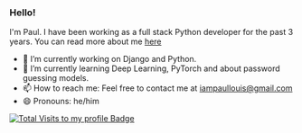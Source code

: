 ### Hello!
I'm Paul. I have been working as a full stack Python developer for the past 3 years. You can read more about me [here](https://venomouscyanide.github.io/)
- 🔭 I’m currently working on Django and Python. 
- 🌱 I’m currently learning Deep Learning, PyTorch and about password guessing models.
- 📫 How to reach me: Feel free to contact me at iampaullouis@gmail.com
- 😄 Pronouns: he/him

[![Total Visits to my profile Badge](https://badges.pufler.dev/visits/puf17640/git-badges)](https://badges.pufler.dev/visits/venomouscyanide/venomouscyanide)


<!--
**venomouscyanide/venomouscyanide** is a ✨ _special_ ✨ repository because its `README.md` (this file) appears on your GitHub profile.

Here are some ideas to get you started:

- 🔭 I’m currently working on ...
- 🌱 I’m currently learning ...
- 👯 I’m looking to collaborate on ...
- 🤔 I’m looking for help with ...
- 💬 Ask me about ...
- 📫 How to reach me: ...
- 😄 Pronouns: ...
- ⚡ Fun fact: ...
-->
